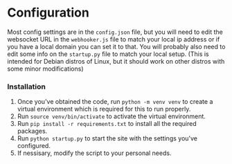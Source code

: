 # Configuration
Most config settings are in the `config.json` file, but you will need to edit the websocket URL in the `webhooker.js` file to match your local ip address or if you have a local domain you can set it to that.
You will probably also need to edit some info on the `startup.py` file to match your local setup.
(This is intended for Debian distros of Linux, but it should work on other distros with some minor modifications)
### Installation
1. Once you've obtained the code, run `python -m venv venv` to create a virtual environment which is required for this to run properly.
2. Run `source venv/bin/activate` to activate the virtual environment.
3. Run `pip install -r requirements.txt` to install all the required packages.
4. Run `python startup.py` to start the site with the settings you've configured.
5. If nessisary, modify the script to your personal needs.
